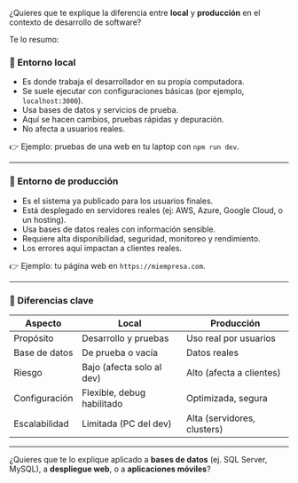 ¿Quieres que te explique la diferencia entre **local** y **producción** en el contexto de desarrollo de software?

Te lo resumo:

### 🔹 Entorno local

-   Es donde trabaja el desarrollador en su propia computadora.
-   Se suele ejecutar con configuraciones básicas (por ejemplo, `localhost:3000`).
-   Usa bases de datos y servicios de prueba.
-   Aquí se hacen cambios, pruebas rápidas y depuración.
-   No afecta a usuarios reales.

👉 Ejemplo: pruebas de una web en tu laptop con `npm run dev`.

---

### 🔹 Entorno de producción

-   Es el sistema ya publicado para los usuarios finales.
-   Está desplegado en servidores reales (ej: AWS, Azure, Google Cloud, o un hosting).
-   Usa bases de datos reales con información sensible.
-   Requiere alta disponibilidad, seguridad, monitoreo y rendimiento.
-   Los errores aquí impactan a clientes reales.

👉 Ejemplo: tu página web en `https://miempresa.com`.

---

### 🔹 Diferencias clave

| Aspecto       | Local                      | Producción                  |
| ------------- | -------------------------- | --------------------------- |
| Propósito     | Desarrollo y pruebas       | Uso real por usuarios       |
| Base de datos | De prueba o vacía          | Datos reales                |
| Riesgo        | Bajo (afecta solo al dev)  | Alto (afecta a clientes)    |
| Configuración | Flexible, debug habilitado | Optimizada, segura          |
| Escalabilidad | Limitada (PC del dev)      | Alta (servidores, clusters) |

---

¿Quieres que te lo explique aplicado a **bases de datos** (ej. SQL Server, MySQL), a **despliegue web**, o a **aplicaciones móviles**?
